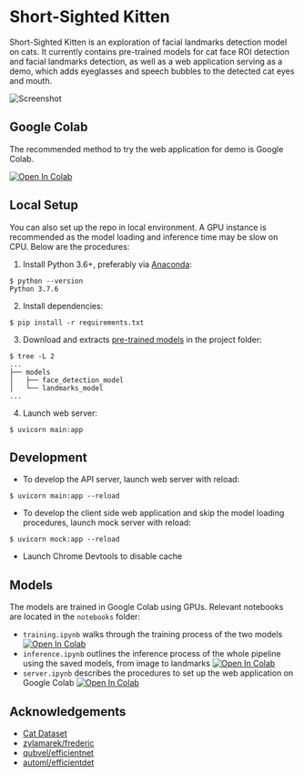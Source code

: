 # Short-Sighted Kitten

Short-Sighted Kitten is an exploration of facial landmarks detection model on cats. It currently contains pre-trained models for cat face ROI detection and facial landmarks detection, as well as a web application serving as a demo, which adds eyeglasses and speech bubbles to the detected cat eyes and mouth.

![Screenshot](https://user-images.githubusercontent.com/944420/81476487-c5ab7100-9244-11ea-85c3-29ddf11ee72f.jpg)

## Google Colab

The recommended method to try the web application for demo is Google Colab.

[![Open In Colab](https://colab.research.google.com/assets/colab-badge.svg)](https://colab.research.google.com/github/Chun0119/Short-sighted-Kitten/blob/master/notebooks/server.ipynb)

## Local Setup

You can also set up the repo in local environment. A GPU instance is recommended as the model loading and inference time may be slow on CPU. Below are the procedures:

1. Install Python 3.6+, preferably via [Anaconda](https://www.anaconda.com/):

```shell
$ python --version
Python 3.7.6
```

2. Install dependencies:

```shell
$ pip install -r requirements.txt
```

3. Download and extracts [pre-trained models](https://drive.google.com/file/d/1ncrxIyUBps_5_iCnYRmRlutCAXrGm4lk/view?usp=sharing) in the project folder:

```shell
$ tree -L 2
...
├── models
│   ├── face_detection_model
│   └── landmarks_model
...
```

4. Launch web server:

```shell
$ uvicorn main:app
```

## Development

- To develop the API server, launch web server with reload:

```shell
$ uvicorn main:app --reload
```

- To develop the client side web application and skip the model loading procedures, launch mock server with reload:

```shell
$ uvicorn mock:app --reload
```

- Launch Chrome Devtools to disable cache

## Models

The models are trained in Google Colab using GPUs. Relevant notebooks are located in the `notebooks` folder:

- `training.ipynb` walks through the training process of the two models [![Open In Colab](https://colab.research.google.com/assets/colab-badge.svg)](https://colab.research.google.com/github/Chun0119/Short-sighted-Kitten/blob/master/notebooks/training.ipynb)
- `inference.ipynb` outlines the inference process of the whole pipeline using the saved models, from image to landmarks [![Open In Colab](https://colab.research.google.com/assets/colab-badge.svg)](https://colab.research.google.com/github/Chun0119/Short-sighted-Kitten/blob/master/notebooks/inference.ipynb)
- `server.ipynb` describes the procedures to set up the web application on Google Colab [![Open In Colab](https://colab.research.google.com/assets/colab-badge.svg)](https://colab.research.google.com/github/Chun0119/Short-sighted-Kitten/blob/master/notebooks/server.ipynb)

## Acknowledgements

- [Cat Dataset](https://www.kaggle.com/crawford/cat-dataset)
- [zylamarek/frederic](https://github.com/zylamarek/frederic)
- [qubvel/efficientnet](https://github.com/qubvel/efficientnet)
- [automl/efficientdet](https://github.com/google/automl/tree/master/efficientdet)
